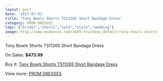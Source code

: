```yaml
---
layout: post
date: '2017-07-01'
title: "Tony Bowls Shorts TS11265 Short Bandage Dress"
category: PROM DRESSES
tags: ["bridal","shorts","sale","style","wedding"]
image: http://www.eudances.com/3409-thickbox_default/tony-bowls-shorts-ts11265-short-bandage-dress.jpg
---
```

Tony Bowls Shorts TS11265 Short Bandage Dress

On Sales: **$473.99**
<a href="https://www.eudances.com/en/prom-dresses/1157-tony-bowls-shorts-ts11265-short-bandage-dress.html"><amp-img layout="responsive" width="600" height="600" src="//www.eudances.com/3409-thickbox_default/tony-bowls-shorts-ts11265-short-bandage-dress.jpg" alt="Tony Bowls Shorts TS11265 Short Bandage Dress 0" /></a>
<a href="https://www.eudances.com/en/prom-dresses/1157-tony-bowls-shorts-ts11265-short-bandage-dress.html"><amp-img layout="responsive" width="600" height="600" src="//www.eudances.com/3412-thickbox_default/tony-bowls-shorts-ts11265-short-bandage-dress.jpg" alt="Tony Bowls Shorts TS11265 Short Bandage Dress 1" /></a>
<a href="https://www.eudances.com/en/prom-dresses/1157-tony-bowls-shorts-ts11265-short-bandage-dress.html"><amp-img layout="responsive" width="600" height="600" src="//www.eudances.com/3411-thickbox_default/tony-bowls-shorts-ts11265-short-bandage-dress.jpg" alt="Tony Bowls Shorts TS11265 Short Bandage Dress 2" /></a>
<a href="https://www.eudances.com/en/prom-dresses/1157-tony-bowls-shorts-ts11265-short-bandage-dress.html"><amp-img layout="responsive" width="600" height="600" src="//www.eudances.com/3410-thickbox_default/tony-bowls-shorts-ts11265-short-bandage-dress.jpg" alt="Tony Bowls Shorts TS11265 Short Bandage Dress 3" /></a>

Buy it: [Tony Bowls Shorts TS11265 Short Bandage Dress](https://www.eudances.com/en/prom-dresses/1157-tony-bowls-shorts-ts11265-short-bandage-dress.html "Tony Bowls Shorts TS11265 Short Bandage Dress")

View more: [PROM DRESSES](https://www.eudances.com/en/13-prom-dresses "PROM DRESSES")